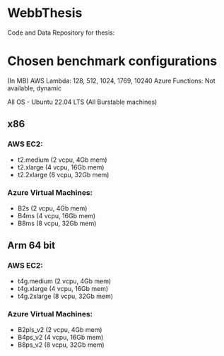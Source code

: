 # WebbThesis
Code and Data Repository for thesis:


# Chosen benchmark configurations

(In MB)
AWS Lambda: 128, 512, 1024, 1769, 10240
Azure Functions: Not available, dynamic

All OS - Ubuntu 22.04 LTS
(All Burstable machines)

## x86
### AWS EC2:
- t2.medium (2 vcpu, 4Gb mem)
- t2.xlarge (4 vcpu, 16Gb mem)
- t2.2xlarge (8 vcpu, 32Gb mem)

### Azure Virtual Machines:
- B2s (2 vcpu, 4Gb mem)
- B4ms (4 vcpu, 16Gb mem)
- B8ms (8 vcpu, 32Gb mem)

## Arm 64 bit
### AWS EC2:
- t4g.medium (2 vcpu, 4Gb mem)
- t4g.xlarge (4 vcpu, 16Gb mem)
- t4g.2xlarge (8 vcpu, 32Gb mem)

### Azure Virtual Machines:
- B2pls_v2 (2 vcpu, 4Gb mem)
- B4ps_v2 (4 vcpu, 16Gb mem)
- B8ps_v2 (8 vcpu, 32Gb mem)


